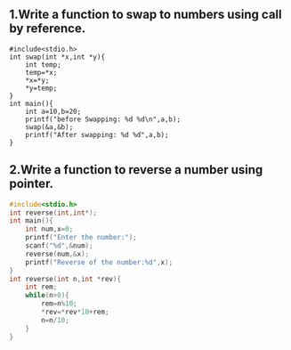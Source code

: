 ## 1.Write a function to swap to numbers using call by reference.
```
#include<stdio.h>
int swap(int *x,int *y){
    int temp;
    temp=*x;
    *x=*y;
    *y=temp;
}
int main(){
    int a=10,b=20;
    printf("before Swapping: %d %d\n",a,b);
    swap(&a,&b);
    printf("After swapping: %d %d",a,b);
}
```
## 2.Write a function to reverse a number using pointer.
```c
#include<stdio.h>
int reverse(int,int*);
int main(){
    int num,x=0;
    printf("Enter the number:");
    scanf("%d",&num);
    reverse(num,&x);
    printf("Reverse of the number:%d",x);
}
int reverse(int n,int *rev){
    int rem;
    while(n>0){
        rem=n%10;
        *rev=*rev*10+rem;
        n=n/10;
    }
}
```
